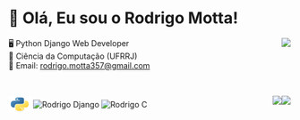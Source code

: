 # 👋 Olá, Eu sou o Rodrigo Motta!
  
  <img height=80rem align="right" src="https://github-readme-stats.vercel.app/api/top-langs/?username=rodrigomotta01&layout=compact&theme=tokyonight"/>
  
  🖥️ Python Django Web Developer<br>
  📖 Ciência da Computação (UFRRJ)<br>
  📩 Email: rodrigo.motta357@gmail.com
  
##

<div style="display: inline_block"><br>

  <img align="center" alt="Rodrigo Python" height="30" width="40" src="https://raw.githubusercontent.com/devicons/devicon/master/icons/python/python-original.svg">
  <img align="center" alt="Rodrigo Django" height="30" width="40" <img src="https://devicon-website.vercel.app/api/django/plain.svg?color=%23FFFFFF" />
  <img align="center" alt="Rodrigo C" height="30" width="40" src="https://cdn.jsdelivr.net/gh/devicons/devicon@latest/icons/c/c-original.svg" />
  <a href="https://www.linkedin.com/in/rodrigo-motta-0a7706231/" target="_blank"><img align="right" src="https://img.shields.io/badge/-LinkedIn-%230077B5?style=for-the-badge&logo=linkedin&logoColor=white" target="_blank"></a>        
  <a href = "mailto:rodrigo.motta357@gmail.com"><img align="right" src="https://img.shields.io/badge/Gmail-red?style=for-the-badge&logo=gmail&logoColor=white" target="_blank"></a>
                      
</div>
  

